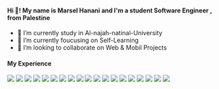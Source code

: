 <h4> Hi 👋! My name is Marsel Hanani and I'm a student Software Engineer , from Palestine</h4>
 <ul>
   <li>🔭 I’m currently study in Al-najah-natinal-University</li>
   <li>🌱 I’m currently foucusing on Self-Learning </li>
   <li>👯 I’m looking to collaborate on Web & Mobil Projects</li>
 </ul>
 <h4> My Experience </h4>
<div>  <img src="https://img.shields.io/badge/Laravel-FF2D20?style=for-the-badge&logo=laravel&logoColor=white" />
 <img src="https://img.shields.io/badge/Laravel-FF2D20?style=for-the-badge&logo=laravel&logoColor=white" /> 
 <img src="https://img.shields.io/badge/Redux-593D88?style=for-the-badge&logo=redux&logoColor=white"/> 
 <img src="https://img.shields.io/badge/Scala-DC322F?style=for-the-badge&logo=scala&logoColor=white"/>
 <img src="https://img.shields.io/badge/C-00599C?style=for-the-badge&logo=c&logoColor=white"/>
 <img src="https://img.shields.io/badge/C%23-239120?style=for-the-badge&logo=csharp&logoColor=white"/> 
 <img src="https://img.shields.io/badge/C%2B%2B-00599C?style=for-the-badge&logo=c%2B%2B&logoColor=white"/>
 <img src="https://img.shields.io/badge/CSS3-1572B6?style=for-the-badge&logo=css3&logoColor=white"/>
  <img src="https://img.shields.io/badge/Dart-0175C2?style=for-the-badge&logo=dart&logoColor=white"/> 
 <img src="https://img.shields.io/badge/HTML5-E34F26?style=for-the-badge&logo=html5&logoColor=white"/> 
 <img src="https://img.shields.io/badge/JavaScript-323330?style=for-the-badge&logo=javascript&logoColor=F7DF1E"/>
  <img src="https://img.shields.io/badge/Flutter-02569B?style=for-the-badge&logo=flutter&logoColor=white" />
<img src="https://img.shields.io/badge/GIT-E44C30?style=for-the-badge&logo=git&logoColor=white" />
  <img src="https://img.shields.io/badge/MySQL-005C84?style=for-the-badge&logo=mysql&logoColor=white" />
 <img src="https://img.shields.io/badge/.NET-512BD4?style=for-the-badge&logo=dotnet&logoColor=white" />
 <img src="https://img.shields.io/badge/Angular-DD0031?style=for-the-badge&logo=angular&logoColor=white" />
 <img src="https://img.shields.io/badge/Bootstrap-563D7C?style=for-the-badge&logo=bootstrap&logoColor=white" />
 <img src="https://img.shields.io/badge/Node%20js-339933?style=for-the-badge&logo=nodedotjs&logoColor=white"/>
 <img src="https://img.shields.io/badge/PHP-777BB4?style=for-the-badge&logo=php&logoColor=white"/>
</div>
 
 
 
